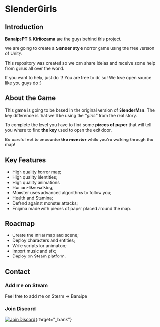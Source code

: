 # SlenderGirls

## Introduction

**BanaipePT** & **Kiritozama** are the guys behind this project.

We are going to create a **Slender style** horror game using the free version of Unity.

This repository was created so we can share ideias and receive some help from gurus all over the world.

If you want to help, just do it! You are free to do so! We love open source like you guys do :)

## About the Game

This game is going to be based in the original version of **SlenderMan**. The key difference is that we'll be using the *"girls"* from the real story.

To complete the level you have to find some **pieces of paper** that will tell you where to find **the key** used to open the exit door.

Be careful not to encounter **the monster** while you're walking through the map!

## Key Features

* High quality horror map;
* High quality identities;
* High quality animations;
* Human-like walking;
* Monster uses advanced algorithms to follow you;
* Health and Stamina;
* Defend against monster attacks;
* Enigma made with pieces of paper placed around the map.

## Roadmap

* Create the initial map and scene;
* Deploy characters and entities;
* Write scripts for animation;
* Import music and sfx;
* Deploy on Steam platform.

## Contact

### Add me on Steam

Feel free to add me on Steam -> Banaipe

### Join Discord

[![Join Discord](https://discordapp.com/api/guilds/240750287248162816/widget.png?style=banner2&time-)](https://discord.gg/h4TWcCj){:target="_blank"}
